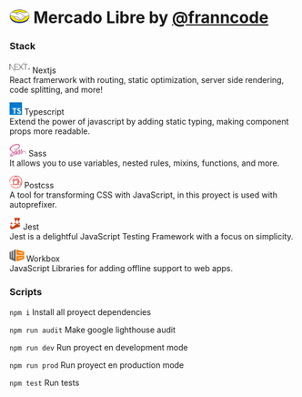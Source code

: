 # <img src="./public/icons/logo.png" alt="Logo" height="24px" > Mercado Libre by [@franncode](https://www.linkedin.com/in/franncode/)  
### Stack

<img src="./public/images/stack/nextjs.svg" alt="Logo" height="22px"/> Nextjs  
React framerwork with routing, static optimization, server side rendering, code splitting, and more!

<img src="./public/images/stack/typescript.svg" alt="Logo" height="22px"/> Typescript  
Extend the power of javascript by adding static typing, making component props more readable.

<img src="./public/images/stack/sass.svg" alt="Logo" height="22px"/> Sass  
It allows you to use variables, nested rules, mixins, functions, and more.

<img src="./public/images/stack/postcss.svg" alt="Logo" height="22px"/> Postcss  
A tool for transforming CSS with JavaScript, in this proyect is used with autoprefixer.

<img src="./public/images/stack/jest.svg" alt="Logo" height="22px"/> Jest  
Jest is a delightful JavaScript Testing Framework with a focus on simplicity.

<img src="./public/images/stack/workbox.svg" alt="Logo" height="22px"/> Workbox  
JavaScript Libraries for adding offline support to web apps.

### Scripts

`npm i` Install all proyect dependencies

`npm run audit` Make google lighthouse audit
 
`npm run dev` Run proyect en development mode

`npm run prod` Run proyect en production mode

`npm test`  Run tests

